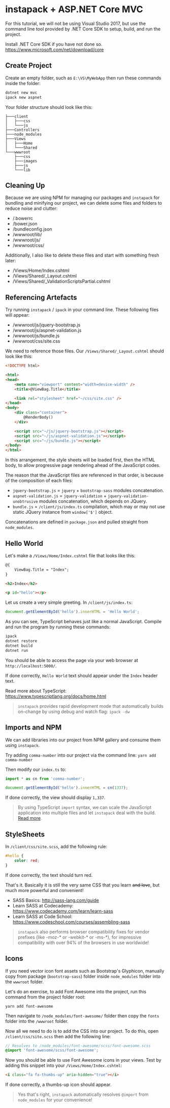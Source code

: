 # instapack + ASP.NET Core MVC

For this tutorial, we will not be using Visual Studio 2017, but use the command line tool provided by .NET Core SDK to setup, build, and run the project.

Install .NET Core SDK if you have not done so. https://www.microsoft.com/net/download/core

## Create Project

Create an empty folder, such as `E:\VS\MyWebApp` then run these commands inside the folder:

```cmd
dotnet new mvc
ipack new aspnet
```

Your folder structure should look like this:

```
├───client
│   ├───css
│   └───js
├───Controllers
├───node_modules
├───Views
│   ├───Home
│   └───Shared
└───wwwroot
    ├───css
    ├───images
    ├───js
    └───lib
```

## Cleaning Up

Because we are using NPM for managing our packages and `instapack` for bundling and minifying our project, we can delete some files and folders to reduce noise and clutter:

- /.bowerrc
- /bower.json
- /bundleconfig.json
- /wwwroot/lib/
- /wwwroot/js/
- /wwwroot/css/

Additionally, I also like to delete these files and start with something fresh later:

- /Views/Home/Index.cshtml
- /Views/Shared/_Layout.cshtml
- /Views/Shared/_ValidationScriptsPartial.cshtml

## Referencing Artefacts

Try running `instapack` / `ipack` in your command line. These following files will appear:

- /wwwroot/js/jquery-bootstrap.js
- /wwwroot/js/aspnet-validation.js
- /wwwroot/js/bundle.js
- /wwwroot/css/site.css

We need to reference those files. Our `/Views/Shared/_Layout.cshtml` should look like this:

```html
<!DOCTYPE html>

<html>
<head>
    <meta name="viewport" content="width=device-width" />
    <title>@ViewBag.Title</title>

    <link rel="stylesheet" href="~/css/site.css" />
</head>
<body>
    <div class="container">
        @RenderBody()
    </div>

    <script src="~/js/jquery-bootstrap.js"></script>
    <script src="~/js/aspnet-validation.js"></script>
    <script src="~/js/bundle.js"></script>
</body>
</html>
```

In this arrangement, the style sheets will be loaded first, then the HTML body, to allow progressive page rendering ahead of the JavaScript codes.

The reason that the JavaScript files are referenced in that order, is because of the composition of each files:

- `jquery-bootstrap.js` = `jquery` + `bootstrap-sass` modules concatenation.
- `aspnet-validation.js` = `jquery-validation` + `jquery-validation-unobtrusive` modules concatenation, which depends on JQuery.
- `bundle.js` = `/client/js/index.ts` compilation, which may or may not use static JQuery instance from `window['$']` object.

Concatenations are defined in `package.json` and pulled straight from `node_modules`.

## Hello World

Let's make a `/Views/Home/Index.cshtml` file that looks like this:

```html
@{
    ViewBag.Title = "Index";
}

<h2>Index</h2>

<p id="hello"></p>
```

Let us create a very simple greeting. In `/client/js/index.ts`:

```ts
document.getElementById('hello').innerHTML = 'Hello World';
```

As you can see, TypeScript behaves just like a normal JavaScript. Compile and run the program by running these commands:

```cmd
ipack
dotnet restore
dotnet build
dotnet run
```

You should be able to access the page via your web browser at `http://localhost:5000/`.

If done correctly, `Hello World` text should appear under the `Index` header text.

Read more about TypeScript: https://www.typescriptlang.org/docs/home.html

> `instapack` provides rapid development mode that automatically builds on-change by using debug and watch flag: `ipack -dw`

## Imports and NPM

We can add libraries into our project from NPM gallery and consume them using `instapack`.

Try adding `comma-number` into our project via the command line: `yarn add comma-number`

Then modify our `index.ts` to:

```ts
import * as cn from 'comma-number';

document.getElementById('hello').innerHTML = cn(1337);
```

If done correctly, the view should display `1,337`.

> By using TypeScript `import` syntax, we can scale the JavaScript application into multiple files and let `instapack` deal with the build. [Read more](https://www.typescriptlang.org/docs/handbook/modules.html).

## StyleSheets

In `/client/css/site.scss`, add the following rule:

```css
#hello {
    color: red;
}
```

If done correctly, the text should turn red.

That's it. Basically it is still the very same CSS that you learn ~~and love~~, but much more powerful and convenient!

- SASS Basics: http://sass-lang.com/guide
- Learn SASS at Codecademy: https://www.codecademy.com/learn/learn-sass
- Learn SASS at Code School: https://www.codeschool.com/courses/assembling-sass

> `instapack` also performs browser compatibility fixes for vendor prefixes (like -moz-* or -webkit-* or -ms-*), for impressive compatibility with over 94% of the browsers in use worldwide!

## Icons

If you need vector icon font assets such as Bootstrap's Glyphicon, manually copy from package (`bootstrap-sass`) folder inside `node_modules` folder into the `wwwroot` folder.

Let's do an exercise, to add Font Awesome into the project, run this command from the project folder root:

`yarn add font-awesome`

Then navigate to `/node_modules/font-awesome/` folder then copy the `fonts` folder into the `/wwwroot` folder.

Now all we need to do is to add the CSS into our project. To do this, open `/client/css/site.scss` then add the following line:

```scss
// Resolves to /node_modules/font-awesome/scss/font-awesome.scss
@import 'font-awesome/scss/font-awesome';
```

Now you should be able to use Font Awesome icons in your views. Test by adding this snippet into your `/Views/Home/Index.cshtml`:

```html
<i class="fa fa-thumbs-up" aria-hidden="true"></i>
```

If done correctly, a thumbs-up icon should appear.

> Yes that's right, `instapack` automatically resolves `@import` from `node_modules` for your convenience!
